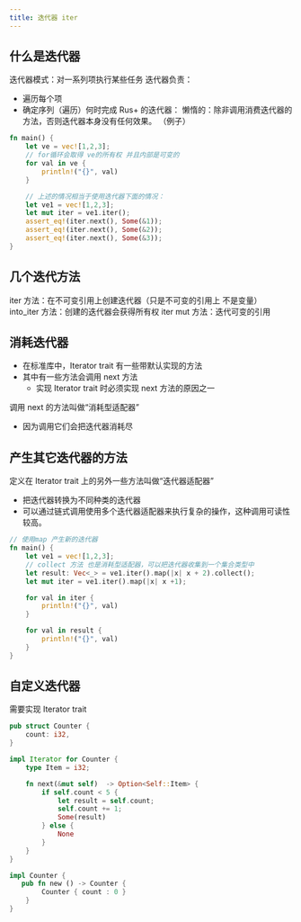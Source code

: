 ```yaml
---
title: 迭代器 iter
---
```


## 什么是迭代器

迭代器模式：对一系列项执行某些任务
迭代器负责：

- 遍历每个项
- 确定序列（遍历）何时完成
  Rus+ 的迭代器：
  懒惰的：除非调用消费迭代器的方法，否则迭代器本身没有任何效果。
  （例子）

```rust
fn main() {
    let ve = vec![1,2,3];
    // for循环会取得 ve的所有权 并且内部是可变的
    for val in ve {
        println!("{}", val)
    }

    // 上述的情况相当于使用迭代器下面的情况：
    let ve1 = vec![1,2,3];
    let mut iter = ve1.iter();
    assert_eq!(iter.next(), Some(&1));
    assert_eq!(iter.next(), Some(&2));
    assert_eq!(iter.next(), Some(&3));
}
```

## 几个迭代方法

iter 方法：在不可变引用上创建迭代器（只是不可变的引用上 不是变量）
into_iter 方法：创建的迭代器会获得所有权
iter mut 方法：迭代可变的引用

## 消耗迭代器

- 在标准库中，Iterator trait 有一些带默认实现的方法
- 其中有一些方法会调用 next 方法
  - 实现 Iterator trait 时必须实现 next 方法的原因之一

调用 next 的方法叫做“消耗型适配器”

- 因为调用它们会把迭代器消耗尽

## 产生其它迭代器的方法

定义在 Iterator trait 上的另外一些方法叫做“迭代器适配器”

- 把迭代器转换为不同种类的迭代器
- 可以通过链式调用使用多个迭代器适配器来执行复杂的操作，这种调用可读性较高。

```rust
// 使用map 产生新的迭代器
fn main() {
    let ve1 = vec![1,2,3];
    // collect 方法 也是消耗型适配器，可以把迭代器收集到一个集合类型中
    let result: Vec<_> = ve1.iter().map(|x| x + 2).collect();
    let mut iter = ve1.iter().map(|x| x +1);

    for val in iter {
        println!("{}", val)
    }

    for val in result {
        println!("{}", val)
    }
}
```

## 自定义迭代器

需要实现 Iterator trait

```rust
pub struct Counter {
    count: i32,
}

impl Iterator for Counter {
    type Item = i32;

    fn next(&mut self)  -> Option<Self::Item> {
        if self.count < 5 {
            let result = self.count;
            self.count += 1;
            Some(result)
        } else {
            None
        }
    }
}

impl Counter {
   pub fn new () -> Counter {
        Counter { count : 0 }
    }
}
```
